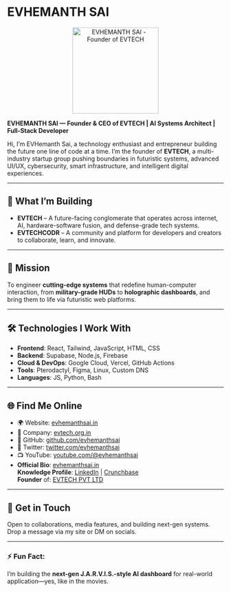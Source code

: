 # EVHEMANTH SAI 

<p align="center">
  <img src="https://evhemanthsai.in/profile.jpg" width="200" alt="EVHEMANTH SAI - Founder of EVTECH">
</p>


**EVHEMANTH SAI — Founder & CEO of EVTECH | AI Systems Architect | Full-Stack Developer**

Hi, I’m EVHemanth Sai, a technology enthusiast and entrepreneur building the future one line of code at a time. I’m the founder of **EVTECH**, a multi-industry startup group pushing boundaries in futuristic systems, advanced UI/UX, cybersecurity, smart infrastructure, and intelligent digital experiences.

---

## 🚀 What I’m Building

- **EVTECH** – A future-facing conglomerate that operates across internet, AI, hardware-software fusion, and defense-grade tech systems.
- **EVTECHCODR** – A community and platform for developers and creators to collaborate, learn, and innovate.
---

## 🎯 Mission

To engineer **cutting-edge systems** that redefine human-computer interaction, from **military-grade HUDs** to **holographic dashboards**, and bring them to life via futuristic web platforms.

---

## 🛠️ Technologies I Work With

- **Frontend**: React, Tailwind, JavaScript, HTML, CSS
- **Backend**: Supabase, Node.js, Firebase
- **Cloud & DevOps**: Google Cloud, Vercel, GitHub Actions
- **Tools**: Pterodactyl, Figma, Linux, Custom DNS
- **Languages**: JS, Python, Bash

---

## 🌐 Find Me Online

- 🌍 Website: [evhemanthsai.in](https://www.evhemanthsai.in)
- 🏢 Company: [evtech.org.in](https://www.evtech.org.in)
- 🧠 GitHub: [github.com/evhemanthsai](https://github.com/evhemanthsai)
- 💬 Twitter: [twitter.com/evhemanthsai](https://twitter.com/evhemanthsai)
- 📺 YouTube: [youtube.com/@evhemanthsai](https://youtube.com/@evhemanthsai)
- **Official Bio**: [evhemanthsai.in](https://www.evhemanthsai.in)  
**Knowledge Profile**: [LinkedIn](https://www.linkedin.com/in/evhemanthsai/) | [Crunchbase](https://www.crunchbase.com/person/evhemanthsai)  
**Founder** of: [EVTECH PVT LTD](https://www.evtech.org.in)

---

## 📩 Get in Touch

Open to collaborations, media features, and building next-gen systems. Drop a message via my site or DM on socials.

---

### ⚡ Fun Fact:
I’m building the **next-gen J.A.R.V.I.S.-style AI dashboard** for real-world application—yes, like in the movies.
